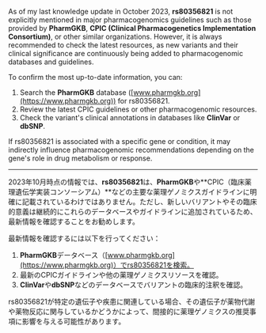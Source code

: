 As of my last knowledge update in October 2023, **rs80356821** is not explicitly mentioned in major pharmacogenomics guidelines such as those provided by **PharmGKB**, **CPIC (Clinical Pharmacogenetics Implementation Consortium)**, or other similar organizations. However, it is always recommended to check the latest resources, as new variants and their clinical significance are continuously being added to pharmacogenomic databases and guidelines.

To confirm the most up-to-date information, you can:
1. Search the **PharmGKB** database ([www.pharmgkb.org](https://www.pharmgkb.org)) for rs80356821.
2. Review the latest CPIC guidelines or other pharmacogenomic resources.
3. Check the variant's clinical annotations in databases like **ClinVar** or **dbSNP**.

If rs80356821 is associated with a specific gene or condition, it may indirectly influence pharmacogenomic recommendations depending on the gene's role in drug metabolism or response.

---

2023年10月時点の情報では、**rs80356821**は、**PharmGKB**や**CPIC（臨床薬理遺伝学実装コンソーシアム）**などの主要な薬理ゲノミクスガイドラインに明確に記載されているわけではありません。ただし、新しいバリアントやその臨床的意義は継続的にこれらのデータベースやガイドラインに追加されているため、最新情報を確認することをお勧めします。

最新情報を確認するには以下を行ってください：
1. **PharmGKB**データベース（[www.pharmgkb.org](https://www.pharmgkb.org)）でrs80356821を検索。
2. 最新のCPICガイドラインや他の薬理ゲノミクスリソースを確認。
3. **ClinVar**や**dbSNP**などのデータベースでバリアントの臨床的注釈を確認。

rs80356821が特定の遺伝子や疾患に関連している場合、その遺伝子が薬物代謝や薬物反応に関与しているかどうかによって、間接的に薬理ゲノミクスの推奨事項に影響を与える可能性があります。